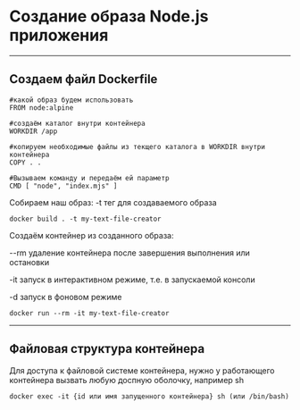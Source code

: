 # Создание образа Node.js приложения
---

## Создаем файл Dockerfile

```
#какой образ будем использовать
FROM node:alpine

#создаём каталог внутри контейнера
WORKDIR /app 

#копируем необходимые файлы из текщего каталога в WORKDIR внутри контейнера
COPY . .

#Вызываем команду и передаём ей параметр
CMD [ "node", "index.mjs" ]
```

Собираем наш образ:
-t тег для создаваемого образа
```
docker build . -t my-text-file-creator
```

Создаём контейнер из созданного образа:

--rm удаление контейнера после завершения выполнения или остановки

-it запуск в интерактивном режиме, т.е. в запускаемой консоли

-d запуск в фоновом режиме

```
docker run --rm -it my-text-file-creator
```

---

## Файловая структура контейнера

Для доступа к файловой системе контейнера, нужно у работающего контейнера вызвать любую доспную оболочку, например sh

``
docker exec -it {id или имя запущенного контейнера} sh (или /bin/bash)
``